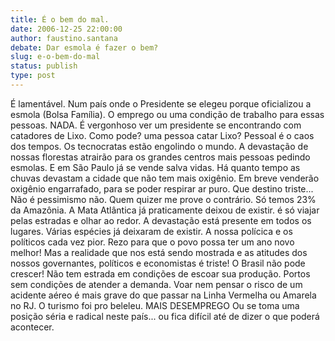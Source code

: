 ```yaml
---
title: É o bem do mal.
date: 2006-12-25 22:00:00
author: faustino.santana
debate: Dar esmola é fazer o bem?
slug: e-o-bem-do-mal
status: publish 
type: post
---
```


É lamentável. Num país onde o Presidente se elegeu porque oficializou a esmola (Bolsa Família). O emprego ou uma condição de trabalho para essas pessoas. NADA. É vergonhoso ver um presidente se encontrando com catadores de Lixo. Como pode? uma pessoa catar Lixo? Pessoal é o caos dos tempos. Os tecnocratas estão engolindo o mundo. A devastação de nossas florestas atrairão para os grandes centros mais pessoas pedindo esmolas. E em São Paulo já se vende salva vidas. Há quanto tempo as chuvas devastam a cidade que não tem mais oxigênio. Em breve venderão oxigênio engarrafado, para se poder respirar ar puro. Que destino triste... Não é pessimismo não. Quem quizer me prove o contrário. Só temos 23% da Amazônia. A Mata Atlântica já praticamente deixou de existir. é só viajar pelas estradas e olhar ao redor. A devastação está presente em todos os lugares. Várias espécies já deixaram de existir. A nossa polícica e os políticos cada vez pior. Rezo para que o povo possa ter um ano novo melhor! Mas a realidade que nos está sendo mostrada e as atitudes dos nossos governantes, políticos e economistas é triste! O Brasil não pode crescer! Não tem estrada em condições de escoar sua produção. Portos sem condições de atender a demanda. Voar nem pensar o risco de um acidente aéreo é mais grave do que passar na Linha Vermelha ou Amarela no RJ. O turismo foi pro beleleu. MAIS DESEMPREGO Ou se toma uma posição séria e radical neste país... ou fica difícil até de dizer o que poderá acontecer.
